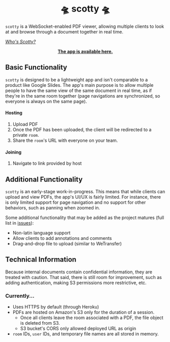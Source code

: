 <div align="center">
    <!-- <img src="./docs/peeker-01.png" alt="peeker illustration" height="300"> -->
    <h1>🛸️ scotty 🛸️</h1>
</div>

`scotty` is a WebSocket-enabled PDF viewer, allowing multiple clients to look at and browse through a document together in real time.

[*Who's Scotty?*](https://en.wikipedia.org/wiki/Beam_me_up,_Scotty)

<div align="center">
    <strong><a href="https://raa-scotty.herokuapp.com/">The app is available here.</a></strong>
</div>

## Basic Functionality
`scotty` is designed to be a lightweight app and isn't comparable to a product like Google Slides. The app's main purpose is to allow multiple people to have the same view of the same document in real time, as if they're in the same room together (page navigations are synchronized, so everyone is always on the same page).

#### Hosting
1. Upload PDF
2. Once the PDF has been uploaded, the client will be redirected to a private `room`.
3. Share the `room`'s URL with everyone on your team.

#### Joining
1. Navigate to link provided by host

## Additional Functionality
`scotty` is an early-stage work-in-progress. This means that while clients can upload and view PDFs, the app's UI/UX is fairly limited. For instance, there is only limited support for page navigation and no support for other behaviors, such as panning when zoomed in.

Some additional functionality that may be added as the project matures (full list in [issues](https://github.com/raa-tools/scotty/issues)):
- Non-latin language support
- Allow clients to add annotations and comments
- Drag-and-drop file to upload (similar to WeTransfer)

## Technical Information
Because internal documents contain confidential information, they are treated with caution. That said, there is still room for improvement, such as adding authentication, making S3 permissions more restrictive, etc.

### Currently...
- Uses HTTPS by default (through Heroku)
- PDFs are hosted on Amazon's S3 only for the duration of a session.
    - Once all clients leave the room associated with a PDF, the file object is deleted from S3.
    - S3 bucket's CORS only allowed deployed URL as origin
- `room` IDs, `user` IDs, and temporary file names are all stored in memory.
